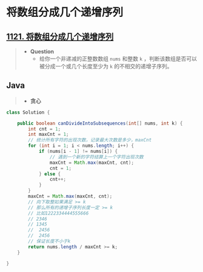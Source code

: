 # 将数组分成几个递增序列

## [1121. 将数组分成几个递增序列](https://leetcode.cn/problems/divide-array-into-increasing-sequences/)

> - **Question**
>   - 给你一个非递减的正整数数组 `nums` 和整数 `k` ，判断该数组是否可以被分成一个或几个长度至少为 `k` 的不相交的递增子序列。

## Java

> - **贪心**

```java
class Solution {

    public boolean canDivideIntoSubsequences(int[] nums, int k) {
        int cnt = 1;
        int maxCnt = 1;
        // 统计所有字符的出现次数，记录最大次数是多少，maxCnt
        for (int i = 1; i < nums.length; i++) {
            if (nums[i - 1] != nums[i]) {
                // 遇到一个新的字符结算上一个字符出现次数
                maxCnt = Math.max(maxCnt, cnt);
                cnt = 1;
            } else {
                cnt++;
            }
        }
        maxCnt = Math.max(maxCnt, cnt);
        // 向下取整如果满足 >= k
        // 那么所有的递增子序列长度一定 >= k
        // 比如1222334444555666
        // 2346
        // 1345
        //  2456
        //  2456
        // 保证长度不小于k
        return nums.length / maxCnt >= k;
    }

}
```
